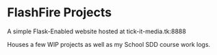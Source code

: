 # FlashFire Projects

A simple Flask-Enabled website hosted at tick-it-media.tk:8888

Houses a few WIP projects as well as my School SDD course work logs.
